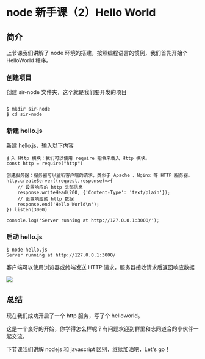 # node 新手课（2）Hello World
## 简介

上节课我们讲解了 node 环境的搭建，按照编程语言的惯例，我们首先开始个 HelloWorld 程序。

### 创建项目
创建 sir-node 文件夹，这个就是我们要开发的项目

```

$ mkdir sir-node 
$ cd sir-node

```


### 新建 hello.js

新建 hello.js，输入以下内容
```
引入 Http 模块：我们可以使用 require 指令来载入 Http 模块。
const http = require("http")

创建服务器：服务器可以监听客户端的请求，类似于 Apache 、Nginx 等 HTTP 服务器。
http.createServer((request,response)=>{
    // 设置响应的 http 头部信息
    response.writeHead(200, {'Content-Type': 'text/plain'});
    // 设置响应的 http 数据
    response.end('Hello World\n');
}).listen(3000)

console.log('Server running at http://127.0.0.1:3000/');
```
### 启动 hello.js

```
$ node hello.js
Server running at http://127.0.0.1:3000/
```
客户端可以使用浏览器或终端发送 HTTP 请求，服务器接收请求后返回响应数据

![](https://cdn.guojiang.club/FrAGPcpWZijVONiC9237FSKpud7_)

## 总结

现在我们成功开启了一个 http 服务，写了个 helloworld。

这是一个良好的开始，你学得怎么样呢？有问题欢迎到群里和志同道合的小伙伴一起交流。

下节课我们讲解 nodejs 和 javascript 区别，继续加油吧，Let's go！
